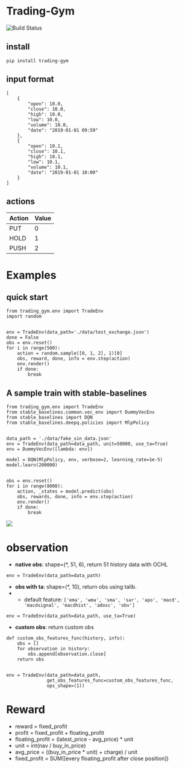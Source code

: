 # Trading-Gym


![Build Status](https://travis-ci.org/mymusise/Trading-Gym.svg?branch=master)


## install 

```
pip install trading-gym
```

## input format

```
[
    {
        "open": 10.0,
        "close": 10.0,
        "high": 10.0,
        "low": 10.0,
        "volume": 10.0,
        "date": "2019-01-01 09:59"
    },
    {
        "open": 10.1,
        "close": 10.1,
        "high": 10.1,
        "low": 10.1,
        "volume": 10.1,
        "date": "2019-01-01 10:00"
    }
]
```


## actions

| Action | Value |
| ------ | ----- |
| PUT    | 0     |
| HOLD   | 1     |
| PUSH   | 2     |


# Examples



## quick start

```
from trading_gym.env import TradeEnv
import random


env = TradeEnv(data_path='./data/test_exchange.json')
done = False
obs = env.reset()
for i in range(500):
    action = random.sample([0, 1, 2], 1)[0]
    obs, reward, done, info = env.step(action)
    env.render()
    if done:
        break
```

## A sample train with stable-baselines

```
from trading_gym.env import TradeEnv
from stable_baselines.common.vec_env import DummyVecEnv
from stable_baselines import DQN
from stable_baselines.deepq.policies import MlpPolicy


data_path = './data/fake_sin_data.json'
env = TradeEnv(data_path=data_path, unit=50000, use_ta=True)
env = DummyVecEnv([lambda: env])

model = DQN(MlpPolicy, env, verbose=2, learning_rate=1e-5)
model.learn(200000)


obs = env.reset()
for i in range(8000):
    action, _states = model.predict(obs)
    obs, rewards, done, info = env.step(action)
    env.render()
    if done:
        break
```

![](https://media.giphy.com/media/4HmjUuzwQytXhDEXYX/giphy.gif)


# observation

- **native obs**: shape=(*, 51, 6), return 51 history data with OCHL
```
env = TradeEnv(data_path=data_path)
```

- **obs with ta**: shape=(*, 10), return obs using talib.
- - default feature: `['ema', 'wma', 'sma', 'sar', 'apo', 'macd', 'macdsignal', 'macdhist', 'adosc', 'obv']`
```
env = TradeEnv(data_path=data_path, use_ta=True)
```

- **custom obs**: return custom obs
```
def custom_obs_features_func(history, info):
    obs = []
    for observation in history:
        obs.append[observation.close]
    return obs


env = TradeEnv(data_path=data_path,
               get_obs_features_func=custom_obs_features_func,
               ops_shape=(1))
```


# Reward
- reward = fixed_profit
- profit = fixed_profit + floating_profit
- floating_profit = (latest_price - avg_price) * unit
- unit = int(nav / buy_in_price)
- avg_price = ((buy_in_price * unit) + charge) / unit
- fixed_profit = SUM([every floating_profit after close position])
